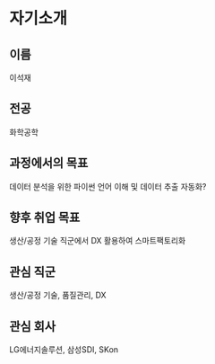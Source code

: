 # 자기소개

## 이름
이석재

## 전공
화학공학

## 과정에서의 목표
데이터 분석을 위한 파이썬 언어 이해 및 데이터 추출 자동화?

## 향후 취업 목표
생산/공정 기술 직군에서 DX 활용하여 스마트팩토리화

## 관심 직군
생산/공정 기술, 품질관리, DX

## 관심 회사
LG에너지솔루션, 삼성SDI, SKon